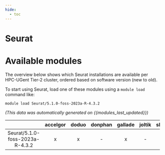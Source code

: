 ```yaml
---
hide:
  - toc
---
```


Seurat
======

# Available modules


The overview below shows which Seurat installations are available per HPC-UGent Tier-2 cluster, ordered based on software version (new to old).

To start using Seurat, load one of these modules using a `module load` command like:

```shell
module load Seurat/5.1.0-foss-2023a-R-4.3.2
```

*(This data was automatically generated on {{modules_last_updated}})*  

| |accelgor|doduo|donphan|gallade|joltik|shinx|
| :---: | :---: | :---: | :---: | :---: | :---: | :---: |
|Seurat/5.1.0-foss-2023a-R-4.3.2|x|x|-|x|-|x|
